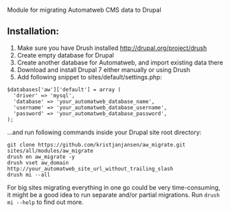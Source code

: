 Module for migrating Automatweb CMS data to Drupal

## Installation:

1. Make sure you have Drush installed http://drupal.org/project/drush
2. Create empty database for Drupal
3. Create another database for Automatweb, and import existing data there
4. Download and install Drupal 7 either manually or using Drush
5. Add following snippet to sites/default/settings.php:

```  
$databases['aw']['default'] = array (
  'driver' => 'mysql',
  'database' => 'your_automatweb_database_name',
  'username' => 'your_automatweb_database_username',
  'password' => 'your_automatweb_database_password',
);
```

...and run following commands inside your Drupal site root directory:

```
git clone https://github.com/kristjanjansen/aw_migrate.git sites/all/modules/aw_migrate
drush en aw_migrate -y
drush vset aw_domain http://your_automatweb_site_url_without_trailing_slash
drush mi --all
```

For big sites migrating everything in one go could be very time-consuming, it might
be a good idea to run separate  and/or partial migrations. Run ```drush mi --help``` to find out more. 




